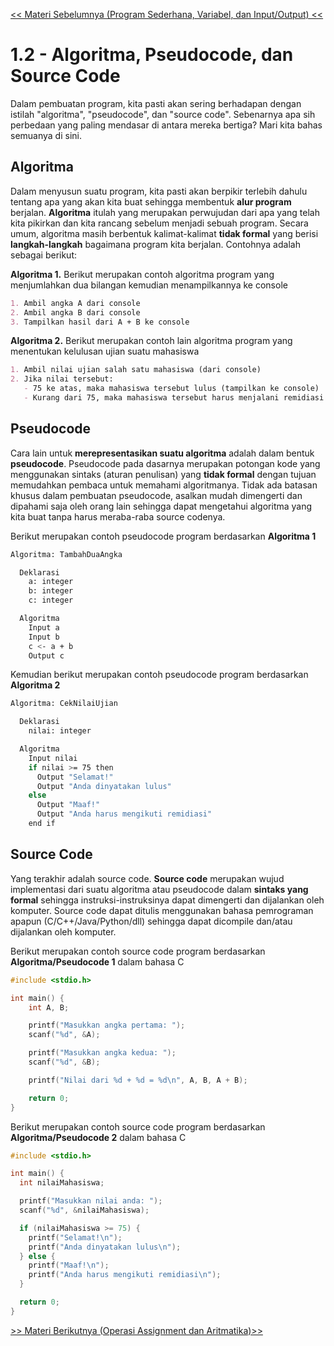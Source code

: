 [<< Materi Sebelumnya (Program Sederhana, Variabel, dan Input/Output) <<](1-ProgramSederhanaVariabelInputOutput.md)

# 1.2 - Algoritma, Pseudocode, dan Source Code

Dalam pembuatan program, kita pasti akan sering berhadapan dengan istilah "algoritma", "pseudocode", dan "source code". Sebenarnya apa sih perbedaan yang paling mendasar di antara mereka bertiga? Mari kita bahas semuanya di sini.

## Algoritma

Dalam menyusun suatu program, kita pasti akan berpikir terlebih dahulu tentang apa yang akan kita buat sehingga membentuk **alur program** berjalan. **Algoritma** itulah yang merupakan perwujudan dari apa yang telah kita pikirkan dan kita rancang sebelum menjadi sebuah program. Secara umum, algoritma masih berbentuk kalimat-kalimat **tidak formal** yang berisi **langkah-langkah** bagaimana program kita berjalan. Contohnya adalah sebagai berikut:

**Algoritma 1.** Berikut merupakan contoh algoritma program yang menjumlahkan dua bilangan kemudian menampilkannya ke console

```md
1. Ambil angka A dari console
2. Ambil angka B dari console
3. Tampilkan hasil dari A + B ke console
```

**Algoritma 2.** Berikut merupakan contoh lain algoritma program yang menentukan kelulusan ujian suatu mahasiswa

```md
1. Ambil nilai ujian salah satu mahasiswa (dari console)
2. Jika nilai tersebut:
   - 75 ke atas, maka mahasiswa tersebut lulus (tampilkan ke console)
   - Kurang dari 75, maka mahasiswa tersebut harus menjalani remidiasi (tampilkan ke console)
```

## Pseudocode

Cara lain untuk **merepresentasikan suatu algoritma** adalah dalam bentuk **pseudocode**. Pseudocode pada dasarnya merupakan potongan kode yang menggunakan sintaks (aturan penulisan) yang **tidak formal** dengan tujuan memudahkan pembaca untuk memahami algoritmanya. Tidak ada batasan khusus dalam pembuatan pseudocode, asalkan mudah dimengerti dan dipahami saja oleh orang lain sehingga dapat mengetahui algoritma yang kita buat tanpa harus meraba-raba source codenya.

Berikut merupakan contoh pseudocode program berdasarkan **Algoritma 1**

```bash
Algoritma: TambahDuaAngka

  Deklarasi
    a: integer
    b: integer
    c: integer

  Algoritma
    Input a
    Input b
    c <- a + b
    Output c
```

Kemudian berikut merupakan contoh pseudocode program berdasarkan **Algoritma 2**

```bash
Algoritma: CekNilaiUjian

  Deklarasi
    nilai: integer

  Algoritma
    Input nilai
    if nilai >= 75 then
      Output "Selamat!"
      Output "Anda dinyatakan lulus"
    else
      Output "Maaf!"
      Output "Anda harus mengikuti remidiasi"
    end if
```

## Source Code

Yang terakhir adalah source code. **Source code** merupakan wujud implementasi dari suatu algoritma atau pseudocode dalam **sintaks yang formal** sehingga instruksi-instruksinya dapat dimengerti dan dijalankan oleh komputer. Source code dapat ditulis menggunakan bahasa pemrograman apapun (C/C++/Java/Python/dll) sehingga dapat dicompile dan/atau dijalankan oleh komputer.

Berikut merupakan contoh source code program berdasarkan **Algoritma/Pseudocode 1** dalam bahasa C

```c
#include <stdio.h>

int main() {
    int A, B;

    printf("Masukkan angka pertama: ");
    scanf("%d", &A);

    printf("Masukkan angka kedua: ");
    scanf("%d", &B);

    printf("Nilai dari %d + %d = %d\n", A, B, A + B);

    return 0;
}
```

Berikut merupakan contoh source code program berdasarkan **Algoritma/Pseudocode 2** dalam bahasa C

```c
#include <stdio.h>

int main() {
  int nilaiMahasiswa;

  printf("Masukkan nilai anda: ");
  scanf("%d", &nilaiMahasiswa);

  if (nilaiMahasiswa >= 75) {
    printf("Selamat!\n");
    printf("Anda dinyatakan lulus\n");
  } else {
    printf("Maaf!\n");
    printf("Anda harus mengikuti remidiasi\n");
  }

  return 0;
}
```

[>> Materi Berikutnya (Operasi Assignment dan Aritmatika)>>](3-OperasiAssignmentDanAritmatika.md)

